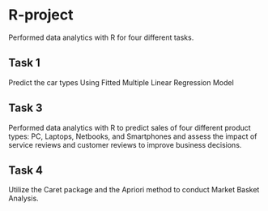 # R-project
Performed data analytics with R for four different tasks.
## Task 1
Predict the car types Using Fitted Multiple Linear Regression Model
## Task 3
Performed data analytics with R to predict sales of four different product types: PC, Laptops, Netbooks, 
and Smartphones and assess the impact of service reviews and customer reviews to improve business 
decisions.
## Task 4
Utilize the Caret package and the Apriori method to conduct Market Basket Analysis.
